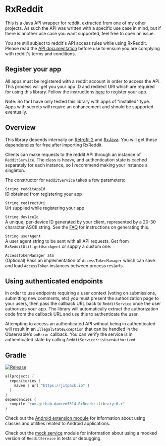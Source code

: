 # RxReddit

This is a Java API wrapper for reddit, extracted from one of my other projects. As such the API was written with a specific use case in mind, but if there is another use case you want supported, feel free to open an issue.

You are still subject to reddit's API access rules while using RxReddit. Please read the [API documentation](https://github.com/reddit/reddit/wiki/API) before use to ensure you are complying with reddit's terms and conditions.

## Register your app
All apps must be registered with a reddit account in order to access the API. This process will get you your app ID and redirect URI which are required for using this library. Follow the instructions [here](https://www.reddit.com/prefs/apps) to register your app.

Note: So far I have only tested this library with apps of "installed" type. Apps with secrets will require an enhancement and should be supported eventually.

## Overview
This library depends internally on [Retrofit 2](http://square.github.io/retrofit/) and [RxJava](https://github.com/ReactiveX/RxJava). You will get these dependencies for free after importing RxReddit.

Clients can make requests to the reddit API through an instance of `RedditService`. The class is heavy, and authentication state is cached separately for each instance, so I recommend making your instance a singleton.

The constructor for `RedditService` takes a few parameters:

`String redditAppId`  
ID obtained from registering your app

`String redirectUri`  
Uri supplied while registering your app

`String deviceId`  
A unique, per-device ID generated by your client, represented by a 20-30 character ASCII string. See the [FAQ](https://github.com/reddit/reddit/wiki/OAuth2) for instructions on generating this.

`String userAgent`  
A user agent string to be sent with all API requests. Get from `RxRedditUtil.getUserAgent` or supply a custom one.

`AccessTokenManager atm`  
(Optional) Pass an implementation of `AccessTokenManager` which can save and load `AccessToken` instances between process restarts.

## Using authenticated endpoints

In order to use endpoints requiring a user context (voting on submissions, submitting new comments, etc) you must present the authorization page to your users, then pass the callback URL back to `RedditService` once the user authorizes your app. The library will automatically extract the authorization code from the callback URL and use this to authenticate the user.

Attempting to access an authenticated API without being in authenticated will result in an `IllegalStateException` that can be handled in the Observable's `onError` callback. You can verify the service is in authenticated state by calling `RedditService::isUserAuthorized`.

## Gradle

[![Release](https://jitpack.io/v/damien5314/RxReddit.svg)](https://jitpack.io/#damien5314/RxReddit)

```gradle
allprojects {
  repositories {
    maven { url "https://jitpack.io" }
  }
}
dependencies {
  compile "com.github.damien5314.RxReddit:library:0.+"
}
```

Check out the [Android extension module](/android) for information about using classes and utilities related to Android applications.

Check out the [mock service](/mock) module for information about using a mocked version of `RedditService` in tests or debugging.